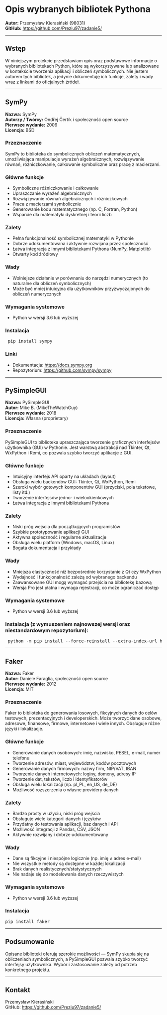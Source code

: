 # Opis wybranych bibliotek Pythona

**Autor:** Przemysław Kierasiński (98031)  
**GitHub:** https://github.com/Preziu97/zadanie5/

---

## Wstęp

W niniejszym projekcie przedstawiam opis oraz podstawowe informacje o wybranych bibliotekach Python, które są wykorzystywane lub analizowane w kontekście tworzenia aplikacji i obliczeń symbolicznych. Nie jestem autorem tych bibliotek, a jedynie dokumentuję ich funkcje, zalety i wady wraz z linkami do oficjalnych źródeł.

---

## SymPy

**Nazwa:** SymPy  
**Autorzy / Twórcy:** Ondřej Čertík i społeczność open source  
**Pierwsze wydanie:** 2006  
**Licencja:** BSD

### Przeznaczenie  
SymPy to biblioteka do symbolicznych obliczeń matematycznych, umożliwiająca manipulacje wyrażeń algebraicznych, rozwiązywanie równań, różniczkowanie, całkowanie symboliczne oraz pracę z macierzami.

### Główne funkcje  
- Symboliczne różniczkowanie i całkowanie  
- Upraszczanie wyrażeń algebraicznych  
- Rozwiązywanie równań algebraicznych i różniczkowych  
- Praca z macierzami symbolicznie  
- Generowanie kodu matematycznego (np. C, Fortran, Python)  
- Wsparcie dla matematyki dyskretnej i teorii liczb  

### Zalety  
- Pełna funkcjonalność symbolicznej matematyki w Pythonie  
- Dobrze udokumentowana i aktywnie rozwijana przez społeczność  
- Łatwa integracja z innymi bibliotekami Pythona (NumPy, Matplotlib)  
- Otwarty kod źródłowy  

### Wady  
- Wolniejsze działanie w porównaniu do narzędzi numerycznych (to naturalne dla obliczeń symbolicznych)  
- Może być mniej intuicyjna dla użytkowników przyzwyczajonych do obliczeń numerycznych  

### Wymagania systemowe  
- Python w wersji 3.6 lub wyższej  

### Instalacja  
<pre> pip install sympy </pre>

### Linki  
- Dokumentacja: https://docs.sympy.org  
- Repozytorium: https://github.com/sympy/sympy  

---

## PySimpleGUI

**Nazwa:** PySimpleGUI  
**Autor:** Mike B. (MikeTheWatchGuy)  
**Pierwsze wydanie:** 2018  
**Licencja:** Własna (proprietary)  

### Przeznaczenie  
PySimpleGUI to biblioteka upraszczająca tworzenie graficznych interfejsów użytkownika (GUI) w Pythonie. Jest warstwą abstrakcji nad Tkinter, Qt, WxPython i Remi, co pozwala szybko tworzyć aplikacje z GUI.

### Główne funkcje  
- Intuicyjny interfejs API oparty na układach (layout)  
- Obsługa wielu backendów GUI: Tkinter, Qt, WxPython, Remi  
- Szeroki wybór gotowych komponentów GUI (przyciski, pola tekstowe, listy itd.)  
- Tworzenie interfejsów jedno- i wielookienkowych  
- Łatwa integracja z innymi bibliotekami Pythona  

### Zalety  
- Niski próg wejścia dla początkujących programistów  
- Szybkie prototypowanie aplikacji GUI  
- Aktywna społeczność i regularne aktualizacje  
- Obsługa wielu platform (Windows, macOS, Linux)  
- Bogata dokumentacja i przykłady  

### Wady  
- Mniejsza elastyczność niż bezpośrednie korzystanie z Qt czy WxPython  
- Wydajność i funkcjonalność zależą od wybranego backendu  
- Zaawansowane GUI mogą wymagać przejścia na bibliotekę bazową  
- Wersja Pro jest płatna i wymaga rejestracji, co może ograniczać dostęp  

### Wymagania systemowe  
- Python w wersji 3.6 lub wyższej  

### Instalacja (z wymuszeniem najnowszej wersji oraz niestandardowym repozytorium):
<pre> python -m pip install --force-reinstall --extra-index-url https://PySimpleGUI.net/install PySimpleGUI  </pre>

---

## Faker

**Nazwa:** Faker  
**Autor:** Daniele Faraglia, społeczność open source  
**Pierwsze wydanie:** 2012  
**Licencja:** MIT  

### Przeznaczenie  
Faker to biblioteka do generowania losowych, fikcyjnych danych do celów testowych, prezentacyjnych i developerskich. Może tworzyć dane osobowe, adresowe, finansowe, firmowe, internetowe i wiele innych. Obsługuje różne języki i lokalizacje.

### Główne funkcje  
- Generowanie danych osobowych: imię, nazwisko, PESEL, e-mail, numer telefonu  
- Tworzenie adresów, miast, województw, kodów pocztowych  
- Generowanie danych firmowych: nazwy firm, NIP/VAT, IBAN  
- Tworzenie danych internetowych: loginy, domeny, adresy IP  
- Tworzenie dat, tekstów, liczb i identyfikatorów  
- Obsługa wielu lokalizacji (np. pl_PL, en_US, de_DE)  
- Możliwość rozszerzenia o własne providery danych  

### Zalety  
- Bardzo prosty w użyciu, niski próg wejścia  
- Obsługuje wiele kategorii danych i języków  
- Przydatny do testowania aplikacji, baz danych i API  
- Możliwość integracji z Pandas, CSV, JSON  
- Aktywnie rozwijany i dobrze udokumentowany  

### Wady  
- Dane są fikcyjne i niespójne logicznie (np. imię ≠ adres e-mail)  
- Nie wszystkie metody są dostępne w każdej lokalizacji  
- Brak danych realistycznych/statystycznych  
- Nie nadaje się do modelowania danych rzeczywistych  

### Wymagania systemowe  
- Python w wersji 3.6 lub wyższej  

### Instalacja
<pre>pip install faker</pre>

---

## Podsumowanie

Opisane biblioteki oferują szerokie możliwości — SymPy skupia się na obliczeniach symbolicznych, a PySimpleGUI pozwala szybko tworzyć interfejsy użytkownika. Wybór i zastosowanie zależy od potrzeb konkretnego projektu.

---

## Kontakt

Przemysław Kierasiński  
GitHub: https://github.com/Preziu97/zadanie5/

